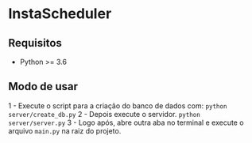 # InstaScheduler

## Requisitos

- Python >= 3.6

## Modo de usar

1 - Execute o script para a criação do banco de dados com: ```python server/create_db.py```
2 - Depois execute o servidor. ```python server/server.py```
3 - Logo após, abre outra aba no terminal e execute o arquivo ```main.py``` na raiz do projeto.
